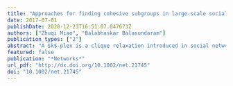 ```yaml
---
title: "Approaches for finding cohesive subgroups in large-scale social networks via maximum $k$-plex detection"
date: 2017-07-01
publishDate: 2020-12-23T16:51:07.047673Z
authors: ["Zhuqi Miao", "Balabhaskar Balasundaram"]
publication_types: ["2"]
abstract: "A $k$-plex is a clique relaxation introduced in social network analysis to model cohesive social subgroups that allows for a limited number of non-adjacent vertices (strangers) inside the cohesive subgroup. Several exact algorithms and heuristic approaches to find a maximum-size $k$-plex in the graph have been developed recently for this NP-hard problem. This article develops a  _greedy randomized adaptive search procedure_ (GRASP) for the maximum $k$-plex problem. We offer a key improvement in the design of the construction procedure that alleviates a drawback observed in multiple past studies. In existing construction heuristics, $k$-plexes found for smaller values of parameter $k$ are sometimes not found for larger $k$ even though they are feasible; instead inferior solutions are found. We identify the reasons behind this behavior and address these in our new construction procedure. We then show that an existing exact algorithm for solving this problem on power-law graphs can be considerably enhanced by using GRASP. The overall approach is able to solve the problem to optimality on massive social networks, including some with several million vertices and edges. These are orders of magnitude larger than the largest real-life social networks on which this problem has been solved to optimality in the current literature."
featured: false
publication: "*Networks*"
url_pdf: "http://dx.doi.org/10.1002/net.21745"
doi: "10.1002/net.21745"
---
```


